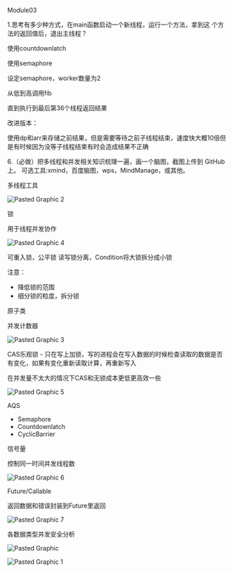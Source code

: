 Module03

1.思考有多少种方式，在main函数启动一个新线程，运行一个方法，拿到这 个方法的返回值后，退出主线程？


使用countdownlatch





使用semaphore


设定semaphore，worker数量为2

从低到高调用fib

直到执行到最后第36个线程返回结果

改进版本：

使用dp和arr来存储之前结果，但是需要等待之前子线程结束，速度快大概10倍但是有时候因为没等子线程结束有时会造成结果不正确




6.（必做）把多线程和并发相关知识梳理一遍，画一个脑图，截图上传到 GitHub 上。 可选工具:xmind，百度脑图，wps，MindManage，或其他。

多线程工具

![Pasted Graphic 2](https://user-images.githubusercontent.com/10376496/170873742-c52527f9-e2b7-4cba-b783-d31ad29f5b03.jpg)


锁

用于线程并发协作

![Pasted Graphic 4](https://user-images.githubusercontent.com/10376496/170873766-1a090781-a2d0-48cc-858f-1cf0f0b17cb5.jpg)

可重入锁，公平锁
读写锁分离，Condition将大锁拆分成小锁

注意：

- 降低锁的范围
- 细分锁的粒度，拆分锁

原子类

并发计数器

![Pasted Graphic 3](https://user-images.githubusercontent.com/10376496/170873794-2cf877a5-7c94-4a1b-9b82-cf8dc7d29819.jpg)



CAS乐观锁 - 只在写上加锁，写的进程会在写入数据的时候检查读取的数据是否有变化，如果有变化重新读取计算，再重新写入

在并发量不太大的情况下CAS和无锁成本更低更高效一些


![Pasted Graphic 5](https://user-images.githubusercontent.com/10376496/170873812-cc2d2019-b82c-4667-9662-72d3aa407d78.jpg)

AQS

- Semaphore
- Countdownlatch
- CyclicBarrier


信号量

控制同一时间并发线程数

![Pasted Graphic 6](https://user-images.githubusercontent.com/10376496/170873848-1cfc43a4-44a8-4a15-a2aa-709a0f9ee35e.jpg)



Future/Callable

返回数据和错误封装到Future里返回

![Pasted Graphic 7](https://user-images.githubusercontent.com/10376496/170873864-0abed244-0b28-4e19-b1cc-c746ca9872d2.jpg)



各数据类型并发安全分析


![Pasted Graphic](https://user-images.githubusercontent.com/10376496/170872982-3a0219b7-6699-4845-95a6-26b391d75e40.jpg)


![Pasted Graphic 1](https://user-images.githubusercontent.com/10376496/170872975-41a30692-30cd-4406-b4b6-0142302191f6.jpg)
